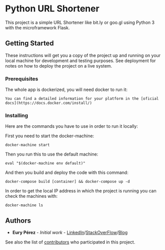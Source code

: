 # Python URL Shortener

This project is a simple URL Shortener like bit.ly or goo.gl using Python 3 with the microframework Flask.

## Getting Started

These instructions will get you a copy of the project up and running on your local machine for development and testing purposes. See deployment for notes on how to deploy the project on a live system.

### Prerequisites

The whole app is dockerized, you will need docker to run it:

```
You can find a detailed information for your platform in the [oficial docs](https://docs.docker.com/install/)
```

### Installing

Here are the commands you have to use in order to run it locally:

First you need to start the docker-machine:

```
docker-machine start

```

Then you run this to use the default machine:

```
eval "$(docker-machine env default)"

```
And then you build and deploy the code with this command:

```
docker-compose build [container] && docker-compose up -d
```

In order to get the local IP address in which the project is running you can check the machines with:

```
docker-machine ls
```

## Authors

* **Eury Pérez** - *Initial work* - [LinkedIn](https://www.linkedin.com/in/euryperez/)/[StackOverFlow](https://stackoverflow.com/users/5294761/eury-pérez-beltré)/[Blog](https://medium.com/@euryperez)

See also the list of [contributors](https://github.com/your/project/contributors) who participated in this project.
